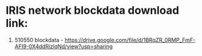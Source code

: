 # IRIS network blockdata download link:

1. 510550 blockdata - https://drive.google.com/file/d/1BRqZR_0RMP_FmF-AFI9-0X4ddRizlqNd/view?usp=sharing
